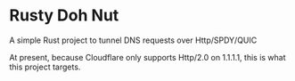 # Rusty Doh Nut

A simple Rust project to tunnel DNS requests over Http/SPDY/QUIC

At present, because Cloudflare only supports Http/2.0 on 1.1.1.1, this is what this project targets.